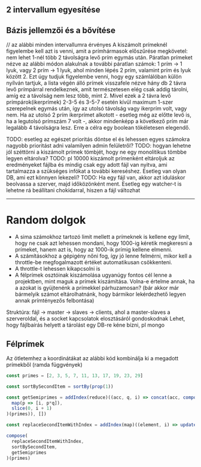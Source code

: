 ## 2 intervallum egyesítése

## Bázis jellemzői és a bővítése

// az alábbi minden intervallumra érvényes
A kiszámolt prímeknél figyelembe kell azt is venni, amit a prímhármasok előszűrése megkövetel: nem lehet 1-nél több 2 távolságra levő prím egymás után. Páratlan prímeket nézve az alábbi módon alakulnak a további páratlan számok: 1 prím -> 1 lyuk, vagy 2 prím -> 1 lyuk, ahol minden lépés 2 prím, valamint prím és lyuk között 2. Ezt úgy tudjuk figyelembe venni, hogy egy számlálóban külön nyílván tartjuk, a lista végén álló prímek visszafele nézve hány db 2 távra levő prímpárral rendelkeznek, amit természetesen elég csak addig tárolni, amíg ez a távolság nem lesz több, mint 2. Mivel ezek a 2 távra levő prímpárok(ikerprímek) 2-3-5 és 3-5-7 esetén kívül maximum 1-szer szerepelnek egymás után, így az utolsó távolság vagy ikerprím volt, vagy nem. Ha az utolsó 2 prím ikerprímet alkotott - esetleg még az előtte levő is, ha a legutolsó prímszám 7 volt -, akkor mindenképp a következő prím már legalább 4 távolságra lesz. Erre a célra egy boolean tökéletesen elegendő.

TODO: esetleg az egészet prioritás döntse el és lehessen egyes számokra nagyobb prioritást adni valamilyen admin felületről?
TODO: hogyan lehetne jól széttörni a kiszámolt prímek tömbjét, hogy ne egy monolitikus tömbbe legyen eltárolva?
TODO: pl 10000 kiszámolt prímenként eltároljuk az eredményeket fájlba és mindig csak egy adott fájl van nyitva, ami tartalmazza a szükséges infókat a további kereséshez. Esetleg van olyan DB, ami ezt könnyen lekezeli?
TODO: Ha egy fájl van, akkor azt iduláskor beolvassa a szerver, majd időközönként ment. Esetleg egy watcher-t is lehetne rá beállítani chokidarral, hiszen a fájl változhat

---

# Random dolgok

* A sima számokhoz tartozó limit mellett a prímeknek is kellene egy limit, hogy ne csak azt lehessen mondani, hogy 1000-ig kéretik megkeresni a prímeket, hanem azt is, hogy az 1000-ik prímig kellene elmenni.
* A számításokhoz a gépigény nőni fog, így jó lenne felmérni, mikor kell a throttle-be megfogalmazott értéket automatikusan csökkenteni.
* A throttle-t lehessen kikapcsolni is
* A félprímek osztóinak kiszámolása ugyanúgy fontos cél lenne a projektben, mint maguk a prímek kiszámítása. Volna-e értelme annak, ha a azokat is gyüjtenénk a prímekkel párhuzamosan? (bár akkor már bármelyik számot eltárolhatnánk, hogy bármikor lekérdezhető legyen annak prímtényezős felbontása)

Struktúra: fájl -> master -> slaves -> clients, ahol a master-slaves a szerveroldal, és a socket kapcsolatok elosztásáról gondoskodnak
Lehet, hogy fájlbaírás helyett a tárolást egy DB-re kéne bízni, pl mongo

## Félprímek

Az ötletemhez a koordinátákat az alábbi kód kombinálja ki a megadott prímekből (ramda függvények)

```javascript
const primes = [2, 3, 5, 7, 11, 13, 17, 19, 23, 29]

const sortBySecondItem = sortBy(prop(1))

const getSemiprimes = addIndex(reduce)((acc, q, i) => concat(acc, compose(
  map(p => [i, p*q]),
  slice(0, i + 1)
)(primes)), [])

const replaceSecondItemWithIndex = addIndex(map)((element, i) => update(1, i, element))

compose(
  replaceSecondItemWithIndex,
  sortBySecondItem,
  getSemiprimes
)(primes)
```